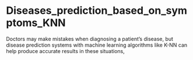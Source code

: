 # Diseases_prediction_based_on_symptoms_KNN
Doctors may make mistakes when diagnosing a patient’s disease, but disease prediction systems with machine learning algorithms like K-NN can help produce accurate results in these situations,
